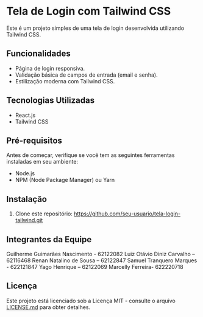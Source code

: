 # Tela de Login com Tailwind CSS

Este é um projeto simples de uma tela de login desenvolvida utilizando Tailwind CSS.

## Funcionalidades

- Página de login responsiva.
- Validação básica de campos de entrada (email e senha).
- Estilização moderna com Tailwind CSS.

## Tecnologias Utilizadas

- React.js
- Tailwind CSS

## Pré-requisitos

Antes de começar, verifique se você tem as seguintes ferramentas instaladas em seu ambiente:

- Node.js
- NPM (Node Package Manager) ou Yarn

## Instalação

1. Clone este repositório:
https://github.com/seu-usuario/tela-login-tailwind.git

## Integrantes da Equipe

Guilherme Guimarães Nascimento - 62122082
Luiz Otávio Diniz Carvalho – 62116468
Renan Natalino de Sousa – 62122847
Samuel Tranquero Marques - 622121847
Yago Henrique – 62122069
Marcelly Ferreira- 622220718

## Licença

Este projeto está licenciado sob a Licença MIT - consulte o arquivo [LICENSE.md](LICENSE.md) para obter detalhes.
